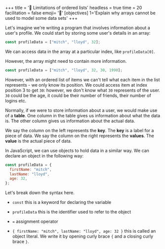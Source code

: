 +++
title = '📏 Limitations of ordered lists'
headless = true
time = 20
facilitation = false
emoji= '🧩'
[objectives]
    1='Explain why arrays cannot be used to model some data sets'
+++

Let's imagine we're writing a program that involves information about a user's profile.
We could start by storing some user's details in an array:

```js
const profileData = ["mitch", "lloyd", 32];
```

We can access data in the array at a particular index, like `profileData[0]`.

However, the array might need to contain more information.

```js
const profileData = ["mitch", "lloyd", 32, 30, 1990];
```

However, with an ordered list of items we can't tell what each item in the list represents - we only know its position. We could access item at index position 3 to get `30`: however, we don't know what `30` represents of the user. `30` could be the age, it could be their
number of friends, their number of logins etc.

Normally, if we were to store information about a user, we would make use of a **table**.
One column in the table gives us information about what the data is.
The other column gives us information about the actual data.

We say the column on the left represents the **key**. The **key** is a label for a piece of data.
We say the column on the right represents the **values**. The **value** is the actual piece of data.

In JavaScript, we can use objects to hold data in a similar way.
We can declare an object in the following way:

```js
const profileData = {
  firstName: "mitch",
  lastName: "lloyd",
  age: 32,
};
```

Let's break down the syntax here.

- `const`
  this is a keyword for declaring the variable

- `profileData`
  this is the identifier used to refer to the object

- `=`
  assignment operator

- `{ firstName: "mitch", lastName: "lloyd", age: 32 }`
  this is called an object literal. We write it by opening curly brace `{` and a closing curly brace `}`.
